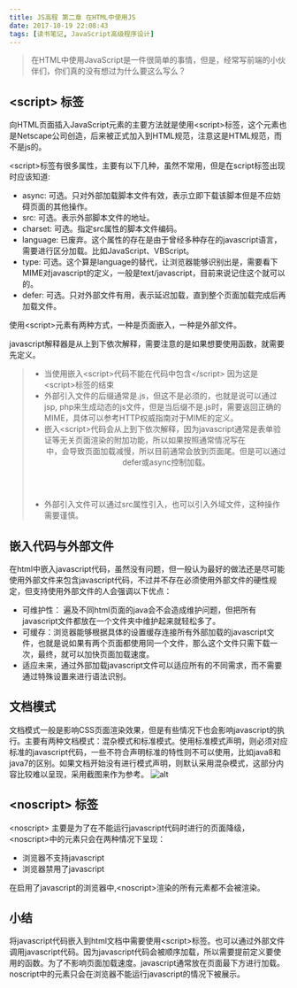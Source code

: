 ```yaml
---
title: JS高程 第二章 在HTML中使用JS
date: 2017-10-19 22:08:43
tags: [读书笔记, JavaScript高级程序设计]
---
```

> 在HTML中使用JavaScript是一件很简单的事情，但是，经常写前端的小伙伴们，你们真的没有想过为什么要这么写么？
<!--more-->
## &lt;script&gt; 标签

向HTML页面插入JavaScript元素的主要方法就是使用&lt;script&gt;标签，这个元素也是Netscape公司创造，后来被正式加入到HTML规范，注意这是HTML规范，而不是js的。

&lt;script&gt;标签有很多属性，主要有以下几种，虽然不常用，但是在script标签出现时应该知道:

- async: 可选。只对外部加载脚本文件有效，表示立即下载该脚本但是不应妨碍页面的其他操作。
- src: 可选。表示外部脚本文件的地址。
- charset: 可选。指定src属性的脚本文件编码。
- language: 已废弃。这个属性的存在是由于曾经多种存在的javascript语言，需要进行区分加载。比如JavaScript、VBScript。
- type: 可选。这个算是language的替代，让浏览器能够识别出是，需要看下MIME对javascript的定义，一般是text/javascript，目前来说记住这个就可以的。
- defer: 可选。只对外部文件有用，表示延迟加载，直到整个页面加载完成后再加载文件。

使用&lt;script&gt;元素有两种方式，一种是页面嵌入，一种是外部文件。

javascript解释器是从上到下依次解释，需要注意的是如果想要使用函数，就需要先定义。

> * 当使用嵌入&lt;script&gt;代码不能在代码中包含&lt;/script&gt; 因为这是&lt;script&gt;标签的结束
> * 外部引入文件的后缀通常是.js，但这不是必须的，也就是说可以通过jsp, php来生成动态的js文件，但是当后缀不是.js时，需要返回正确的MIME，具体可以参考HTTP权威指南对于MIME的定义。
> * 嵌入&lt;script&gt;代码会从上到下依次解释，因为javascript通常是表单验证等无关页面渲染的附加功能，所以如果按照通常情况写在<header>中，会导致页面加载减慢，所以目前通常会放到页面尾。但是可以通过defer或async控制加载。
> * 外部引入文件可以通过src属性引入，也可以引入外域文件，这种操作需要谨慎。

## 嵌入代码与外部文件

在html中嵌入javascript代码，虽然没有问题，但一般认为最好的做法还是尽可能使用外部文件来包含javascript代码，不过并不存在必须使用外部文件的硬性规定，但支持使用外部文件的人会强调以下优点：

- 可维护性： 遍及不同html页面的java会不会造成维护问题，但把所有javascript文件都放在一个文件夹中维护起来就轻松多了。
- 可缓存：浏览器能够根据具体的设置缓存连接所有外部加载的javascript文件，也就是说如果有两个页面都使用同一个文件，那么这个文件只需下载一次，最终，就可以加快页面加载速度。
- 适应未来，通过外部加载javascript文件可以适应所有的不同需求，而不需要通过特殊设置来进行语法识别。

## 文档模式

文档模式一般是影响CSS页面渲染效果，但是有些情况下也会影响javascript的执行。主要有两种文档模式：混杂模式和标准模式。使用标准模式声明，则必须对应标准的javascript代码，一些不符合声明标准的特性则不可以使用，比如java8和java7的区别。如果文档开始没有进行模式声明，则默认采用混杂模式，这部分内容比较难以呈现，采用截图来作为参考。
![alt](https://codefinger.cn:444/static/upload/20171013/tLPIDuCEg3UKzx9mn8dQsQ89.png)
## &lt;noscript&gt; 标签

&lt;noscript&gt; 主要是为了在不能运行javascript代码时进行的页面降级，&lt;noscript&gt;中的元素只会在两种情况下呈现：

- 浏览器不支持javascript
- 浏览器禁用了javascript

在启用了javascript的浏览器中,&lt;noscript&gt;渲染的所有元素都不会被渲染。

## 小结

将javascript代码嵌入到html文档中需要使用&lt;script&gt;标签。也可以通过外部文件调用javascript代码。因为javascript代码会被顺序加载，所以需要提前定义要使用的函数。为了不影响页面加载速度。javascript通常放在页面最下方进行加载。noscript中的元素只会在浏览器不能运行javascript的情况下被展示。